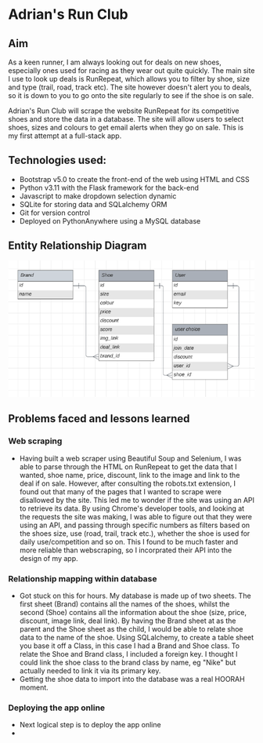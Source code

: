 # Adrian's Run Club

## Aim
As a keen runner, I am always looking out for deals on new shoes, especially ones used for racing as they wear out quite quickly. The main site I use to look up deals is RunRepeat, which allows you to filter by shoe, size and type (trail, road, track etc). The site however doesn't alert you to deals, so it is down to you to go onto the site regularly to see if the shoe is on sale. 

Adrian's Run Club will scrape the website RunRepeat for its competitive shoes and store the data in a database. The site will allow users to select shoes, sizes and colours to get email alerts when they go on sale. This is my first attempt at a full-stack app.

## Technologies used:
- Bootstrap v5.0 to create the front-end of the web using HTML and CSS
- Python v3.11 with the Flask framework for the back-end
- Javascript to make dropdown selection dynamic
- SQLite for storing data and SQLalchemy ORM
- Git for version control
- Deployed on PythonAnywhere using a MySQL database

## Entity Relationship Diagram
![ERD](https://github.com/montags24/adrians-run-club/blob/main/static/images/ERD.PNG?raw=true)

## Problems faced and lessons learned
### Web scraping
- Having built a web scraper using Beautiful Soup and Selenium, I was able to parse through the HTML on RunRepeat to get the data that I wanted, shoe name, price, discount, link to the image and link to the deal if on sale. However, after consulting the robots.txt extension, I found out that many of the pages that I wanted to scrape were disallowed by the site. This led me to wonder if the site was using an API to retrieve its data. By using Chrome's developer tools, and looking at the requests the site was making, I was able to figure out that they were using an API, and passing through specific numbers as filters based on the shoes size, use (road, trail, track etc.), whether the shoe is used for daily use/competition and so on. This I found to be much faster and more reliable than webscraping, so I incorprated their API into the design of my app. 
### Relationship mapping within database
- Got stuck on this for hours. My database is made up of two sheets. The first sheet (Brand) contains all the names of the shoes, whilst the second (Shoe) contains all the information about the shoe (size, price, discount, image link, deal link). By having the Brand sheet at as the parent and the Shoe sheet as the child, I would be able to relate shoe data to the name of the shoe. Using SQLalchemy, to create a table sheet you base it off a Class, in this case I had a Brand and Shoe class. To relate the Shoe and Brand class, I included a foreign key. I thought I could link the shoe class to the brand class by name, eg "Nike" but actually needed to link it via its primary key.
- Getting the shoe data to import into the database was a real HOORAH moment.
### Deploying the app online
- Next logical step is to deploy the app online
- 
